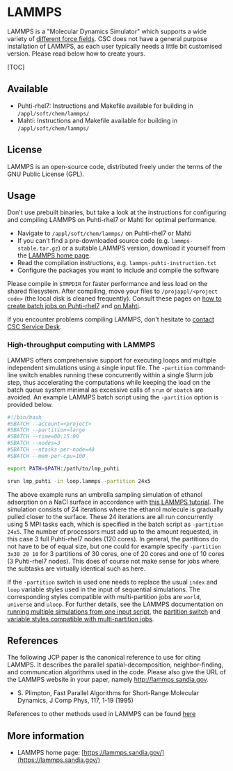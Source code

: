 # LAMMPS

LAMMPS is a "Molecular Dynamics Simulator" which supports
a wide variety of [different force fields](https://lammps.sandia.gov/doc/Intro_features.html#interatomic-potentials-force-fields).
CSC does not have a
general purpose installation of LAMMPS, as each user typically
needs a little bit customised version. Please read below
how to create yours.

[TOC]

## Available

-   Puhti-rhel7: Instructions and Makefile available for building in `/appl/soft/chem/lammps/`
-   Mahti: Instructions and Makefile available for building in `/appl/soft/chem/lammps/`

## License

LAMMPS is an open-source code, distributed freely under the terms of the GNU Public License (GPL).

## Usage

Don't use prebuilt binaries, but take a look at the instructions for configuring and compiling LAMMPS on Puhti-rhel7 or Mahti for optimal performance.

* Navigate to `/appl/soft/chem/lammps/` on Puhti-rhel7 or Mahti
* If you can't find a pre-downloaded source code (e.g. `lammps-stable.tar.gz`) or a suitable LAMMPS version, download it yourself from the [LAMMPS home page](https://lammps.sandia.gov/download.html).
* Read the compilation instructions, e.g. `lammps-puhti-instruction.txt`
* Configure the packages you want to include and compile the software

Please compile in `$TMPDIR` for faster performance and less load on the shared filesystem. After compiling, move your files to `/projappl/<project code>` (the local disk is cleaned frequently). Consult these pages on [how to create batch jobs on Puhti-rhel7](../computing/running/creating-job-scripts-puhti.md) and [on Mahti](../computing/running/creating-job-scripts-mahti.md).

If you encounter problems compiling LAMMPS, don't hesitate to [contact CSC Service Desk](../support/contact.md).

### High-throughput computing with LAMMPS

LAMMPS offers comprehensive support for executing loops and multiple independent simulations using a single input file. The `-partition` command-line switch enables running these concurrently within a single Slurm job step, thus accelerating the computations while keeping the load on the batch queue system minimal as excessive calls of `srun` or `sbatch` are avoided. An example LAMMPS batch script using the `-partition` option is provided below.

```bash
#!/bin/bash
#SBATCH --account=<project>
#SBATCH --partition=large
#SBATCH --time=00:15:00
#SBATCH --nodes=3
#SBATCH --ntasks-per-node=40
#SBATCH --mem-per-cpu=100

export PATH=$PATH:/path/to/lmp_puhti

srun lmp_puhti -in loop.lammps -partition 24x5
```

The above example runs an umbrella sampling simulation of ethanol adsorption on a NaCl surface in accordance with [this LAMMPS tutorial](https://lammpstutorials.github.io/tutorials/tutorial06.html). The simulation consists of 24 iterations where the ethanol molecule is gradually pulled closer to the surface. These 24 iterations are all run concurrently using 5 MPI tasks each, which is specified in the batch script as `-partition 24x5`. The number of processors must add up to the amount requested, in this case 3 full Puhti-rhel7 nodes (120 cores). In general, the partitions do not have to be of equal size, but one could for example specify `-partition 3x30 20 10` for 3 partitions of 30 cores, one of 20 cores and one of 10 cores (3 Puhti-rhel7 nodes). This does of course not make sense for jobs where the subtasks are virtually identical such as here.

If the `-partition` switch is used one needs to replace the usual `index` and `loop` variable styles used in the input of sequential simulations. The corresponding styles compatible with multi-partition jobs are `world`, `universe` and `uloop`. For further details, see the LAMMPS documentation on [running multiple simulations from one input script](https://docs.lammps.org/Howto_multiple.html), the [partition switch](https://docs.lammps.org/Run_options.html#partition) and [variable styles compatible with multi-partition jobs](https://docs.lammps.org/variable.html).

## References

The following JCP paper is the canonical reference to use for citing LAMMPS.
It describes the parallel spatial-decomposition, neighbor-finding, and communcation 
algorithms used in the code. Please also give the URL of the LAMMPS website in your paper, namely http://lammps.sandia.gov.

* S. Plimpton, Fast Parallel Algorithms for Short-Range Molecular Dynamics, J Comp Phys, 117, 1-19 (1995)

References to other methods used in LAMMPS can be found [here](https://lammps.sandia.gov/cite.html)

## More information

-   LAMMPS home page: [https://lammps.sandia.gov/](https://lammps.sandia.gov/)


